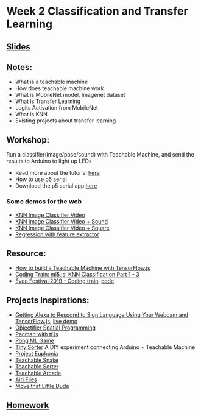# Week 2 Classification and Transfer Learning

## [Slides](https://docs.google.com/presentation/d/1SYH-fiA9vp9oYoizQANDeL04q4Dlpw7ZVYDct-bJdAs/edit?usp=sharing)

## Notes:
- What is a teachable machine
- How does teachable machine work
- What is MobileNet model, Imagenet dataset
- What is Transfer Learning
- Logits Activation from MobileNet
- What is KNN
- Existing projects about transfer learning

## Workshop:
Run a classifier(image/pose/sound) with Teachable Machine, and send the results to Arduino to light up LEDs
* Read more about the tutorial [here](../Examples/TeachableMachineArduino)
* [How to use p5 serial](https://itp.nyu.edu/physcomp/labs/labs-serial-communication/lab-serial-input-to-the-p5-js-ide/)
* Download the p5 serial app [here](https://github.com/p5-serial/p5.serialcontrol/releases/tag/0.1.1)


### Some demos for the web
- [KNN Image Classifier Video](https://yining1023.github.io/machine-learning-for-the-web/week2-imageClassifier/KNNClassification_Video/)
- [KNN Image Classifier Video + Sound](https://yining1023.github.io/machine-learning-for-the-web/week2-imageClassifier/KNNClassification_VideoSound/)
- [KNN Image Classifier Video + Square](https://yining1023.github.io/machine-learning-for-the-web/week2-imageClassifier/KNNClassification_VideoSquare/)
- [Regression with feature extractor](https://yining1023.github.io/machine-learning-for-the-web/week2-imageClassifier/FeatureExtractor_Image_Regression/)

## Resource:
- [How to build a Teachable Machine with TensorFlow.js](https://observablehq.com/@nsthorat/how-to-build-a-teachable-machine-with-tensorflow-js)
- [Coding Train: ml5.js: KNN Classification Part 1 - 3](https://youtu.be/KTNqXwkLuM4)
- [Eyeo Festival 2019 - Coding train](https://vimeo.com/354276216), [code](https://github.com/CodingTrain/Eyeo-Festival-2019)

## Projects Inspirations:
- [Getting Alexa to Respond to Sign Language Using Your Webcam and TensorFlow.js](https://medium.com/tensorflow/getting-alexa-to-respond-to-sign-language-using-your-webcam-and-tensorflow-js-735ccc1e6d3f), [live demo](https://shekit.github.io/alexa-sign-language-translator/)
- [Objectifier Spatial Programming](https://experiments.withgoogle.com/ai/objectifier-spatial-programming)
- [Pacman with tf.js](https://storage.googleapis.com/tfjs-examples/webcam-transfer-learning/dist/index.html)
- [Pong ML Game](https://github.com/matamalaortiz/Pong-ML)
- [Tiny Sorter](https://experiments.withgoogle.com/tiny-sorter/view) A DIY experiment connecting Arduino + Teachable Machine
- [Project Euphonia](https://www.youtube.com/watch?v=OAdegPmkK-o)
- [Teachable Snake](https://experiments.withgoogle.com/teachable-snake)
- [Teachable Sorter](https://coral.ai/projects/teachable-sorter)
- [Teachable Arcade](https://teachable-arcade.glitch.me/)
- [Airi Flies](https://www.yonaymoris.me/projects/airiflies)
- [Move that Little Dude](https://dylandawkinsblog.wordpress.com/2019/05/08/machine-learning-for-web-final/)

## [Homework]()

